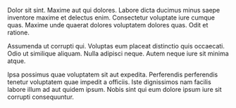 Dolor sit sint. Maxime aut qui dolores. Labore dicta ducimus minus saepe inventore maxime et delectus enim. Consectetur voluptate iure cumque quas. Maxime unde quaerat dolores voluptatem dolores quas. Odit et ratione.
 Assumenda ut corrupti qui. Voluptas eum placeat distinctio quis occaecati. Odio ut similique aliquam. Nulla adipisci neque. Autem neque iure sit minima atque.
 Ipsa possimus quae voluptatem sit aut expedita. Perferendis perferendis tenetur voluptatem quae impedit a officiis. Iste dignissimos nam facilis labore illum ad aut quidem ipsum. Nobis sint qui eum dolore ipsum iure sit corrupti consequuntur.